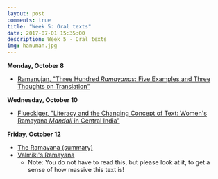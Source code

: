 ```yaml
---
layout: post
comments: true
title: "Week 5: Oral texts"
date: 2017-07-01 15:35:00
description: Week 5 - Oral texts
img: hanuman.jpg
---
```


**Monday, October 8**
- [Ramanujan, "Three Hundred _Ramayanas_: Five Examples and Three Thoughts on Translation"](https://www.dropbox.com/s/f0zgbi7zbgqeagu/Ramanujan_300Ramayanas.pdf?dl=0)

**Wednesday, October 10**
- [Flueckiger, "Literacy and the Changing Concept of Text: Women's Ramayana _Mandali_ in Central India"](https://www.dropbox.com/s/kwslm908um02y9w/Flueckiger_WomensRamayana.pdf?dl=0)

**Friday, October 12**
- [The Ramayana (summary)](http://home.wlu.edu/~lubint/texts/Ramayana.pdf)
- [Valmiki's Ramayana](https://www.gutenberg.org/files/24869/24869-pdf.pdf)
	- Note: You do not have to read this, but please look at it, to get a sense of how massive this text is!